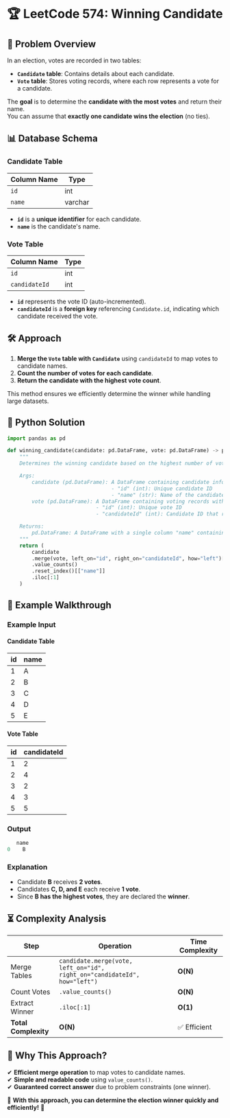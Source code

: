 # 🏆 **LeetCode 574: Winning Candidate**

## 📌 **Problem Overview**
In an election, votes are recorded in two tables:  

- **`Candidate` table**: Contains details about each candidate.  
- **`Vote` table**: Stores voting records, where each row represents a vote for a candidate.  

The **goal** is to determine the **candidate with the most votes** and return their name.  
You can assume that **exactly one candidate wins the election** (no ties).

## 📊 **Database Schema**
### **Candidate Table**
| Column Name | Type |
|------------|------|
| `id`       | int  |
| `name`     | varchar |

- **`id`** is a **unique identifier** for each candidate.
- **`name`** is the candidate's name.

### **Vote Table**
| Column Name  | Type |
|-------------|------|
| `id`        | int  |
| `candidateId` | int |

- **`id`** represents the vote ID (auto-incremented).
- **`candidateId`** is a **foreign key** referencing `Candidate.id`, indicating which candidate received the vote.

## 🛠 **Approach**
1. **Merge the `Vote` table with `Candidate`** using `candidateId` to map votes to candidate names.
2. **Count the number of votes for each candidate**.
3. **Return the candidate with the highest vote count**.

This method ensures we efficiently determine the winner while handling large datasets.

## 🚀 **Python Solution**
```python
import pandas as pd

def winning_candidate(candidate: pd.DataFrame, vote: pd.DataFrame) -> pd.DataFrame:
    """
    Determines the winning candidate based on the highest number of votes.

    Args:
        candidate (pd.DataFrame): A DataFrame containing candidate information with columns:
                                  - "id" (int): Unique candidate ID
                                  - "name" (str): Name of the candidate
        vote (pd.DataFrame): A DataFrame containing voting records with columns:
                             - "id" (int): Unique vote ID
                             - "candidateId" (int): Candidate ID that received the vote

    Returns:
        pd.DataFrame: A DataFrame with a single column "name" containing the name of the winning candidate.
    """
    return (
        candidate
        .merge(vote, left_on="id", right_on="candidateId", how="left")["name"]
        .value_counts()
        .reset_index()[["name"]]
        .iloc[:1]
    )
```

## 📌 **Example Walkthrough**
### **Example Input**
#### **Candidate Table**
| id | name |
|----|------|
| 1  | A    |
| 2  | B    |
| 3  | C    |
| 4  | D    |
| 5  | E    |

#### **Vote Table**
| id | candidateId |
|----|------------|
| 1  | 2          |
| 2  | 4          |
| 3  | 2          |
| 4  | 3          |
| 5  | 5          |

### **Output**
```python
   name
0    B
```

### **Explanation**
- Candidate **B** receives **2 votes**.
- Candidates **C, D, and E** each receive **1 vote**.
- Since **B has the highest votes**, they are declared the **winner**.

## ⏳ **Complexity Analysis**
| Step | Operation | Time Complexity |
|------|------------|----------------|
| Merge Tables | `candidate.merge(vote, left_on="id", right_on="candidateId", how="left")` | **O(N)** |
| Count Votes | `.value_counts()` | **O(N)** |
| Extract Winner | `.iloc[:1]` | **O(1)** |
| **Total Complexity** | **O(N)** | ✅ Efficient |

## 🎯 **Why This Approach?**
✔ **Efficient merge operation** to map votes to candidate names.  
✔ **Simple and readable code** using `value_counts()`.  
✔ **Guaranteed correct answer** due to problem constraints (one winner).  

🚀 **With this approach, you can determine the election winner quickly and efficiently!** 🎉
